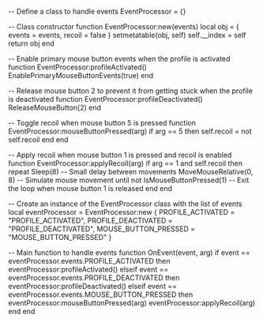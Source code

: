 -- Define a class to handle events
EventProcessor = {}

-- Class constructor
function EventProcessor:new(events)
    local obj = {
        events = events,
        recoil = false
    }
    setmetatable(obj, self)
    self.__index = self
    return obj
end

-- Enable primary mouse button events when the profile is activated
function EventProcessor:profileActivated()
    EnablePrimaryMouseButtonEvents(true)
end

-- Release mouse button 2 to prevent it from getting stuck when the profile is deactivated
function EventProcessor:profileDeactivated()
    ReleaseMouseButton(2)
end

-- Toggle recoil when mouse button 5 is pressed
function EventProcessor:mouseButtonPressed(arg)
    if arg == 5 then
        self.recoil = not self.recoil
    end
end

-- Apply recoil when mouse button 1 is pressed and recoil is enabled
function EventProcessor:applyRecoil(arg)
    if arg == 1 and self.recoil then
        repeat
            Sleep(8) -- Small delay between movements
            MoveMouseRelative(0, 8) -- Simulate mouse movement
        until not IsMouseButtonPressed(1) -- Exit the loop when mouse button 1 is released
    end
end

-- Create an instance of the EventProcessor class with the list of events
local eventProcessor = EventProcessor:new {
    PROFILE_ACTIVATED = "PROFILE_ACTIVATED",
    PROFILE_DEACTIVATED = "PROFILE_DEACTIVATED",
    MOUSE_BUTTON_PRESSED = "MOUSE_BUTTON_PRESSED"
}

-- Main function to handle events
function OnEvent(event, arg)
    if event == eventProcessor.events.PROFILE_ACTIVATED then
        eventProcessor:profileActivated()
    elseif event == eventProcessor.events.PROFILE_DEACTIVATED then
        eventProcessor:profileDeactivated()
    elseif event == eventProcessor.events.MOUSE_BUTTON_PRESSED then
        eventProcessor:mouseButtonPressed(arg)
        eventProcessor:applyRecoil(arg)
    end
end
